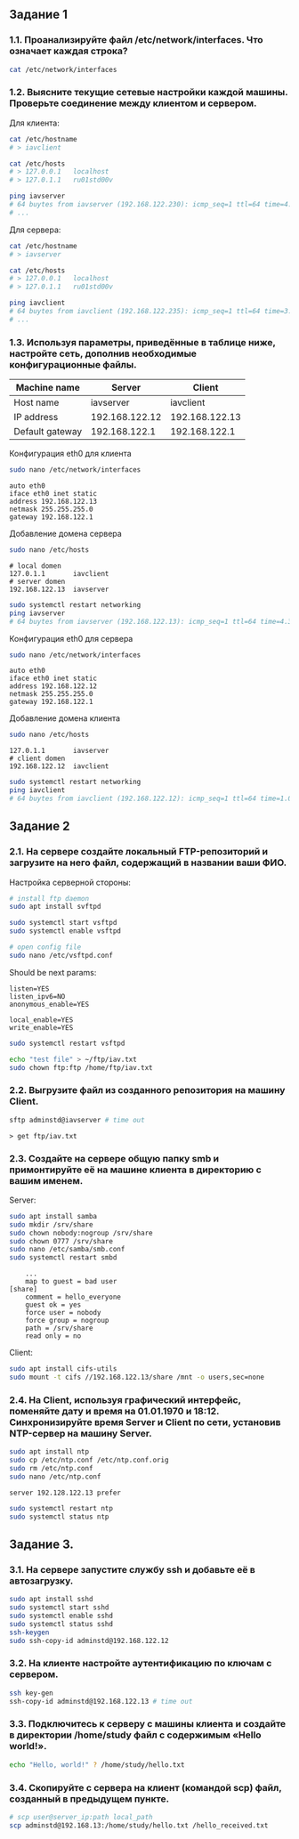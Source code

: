 ## Задание 1
### 1.1. Проанализируйте файл /etc/network/interfaces. Что означает каждая строка?
```bash
cat /etc/network/interfaces
```
### 1.2. Выясните текущие сетевые настройки каждой машины. Проверьте соединение между клиентом и сервером.
Для клиента:
```bash
cat /etc/hostname
# > iavclient

cat /etc/hosts
# > 127.0.0.1   localhost
# > 127.0.1.1   ru01std00v

ping iavserver
# 64 buytes from iavserver (192.168.122.230): icmp_seq=1 ttl=64 time=4.33 ms
# ...
```
Для сервера:
```bash
cat /etc/hostname
# > iavserver

cat /etc/hosts
# > 127.0.0.1   localhost
# > 127.0.1.1   ru01std00v

ping iavclient
# 64 buytes from iavclient (192.168.122.235): icmp_seq=1 ttl=64 time=3.97 ms
# ...
```
### 1.3. Используя параметры, приведённые в таблице ниже, настройте сеть, дополнив необходимые конфигурационные файлы.
|Machine name | Server | Client |
|---|---|---|
|Host name| iavserver| iavclient |
|IP address |192.168.122.12| 192.168.122.13|
|Default gateway |192.168.122.1 | 192.168.122.1 |


Конфигурация eth0 для клиента
```bash
sudo nano /etc/network/interfaces
```
```
auto eth0
iface eth0 inet static
address 192.168.122.13
netmask 255.255.255.0
gateway 192.168.122.1
```

Добавление домена сервера
```bash
sudo nano /etc/hosts
```

```
# local domen
127.0.1.1       iavclient
# server domen
192.168.122.13  iavserver
```

```bash
sudo systemctl restart networking
ping iavserver
# 64 buytes from iavserver (192.168.122.13): icmp_seq=1 ttl=64 time=4.33 ms
```


Конфигурация eth0 для сервера
```bash
sudo nano /etc/network/interfaces
```
```
auto eth0
iface eth0 inet static
address 192.168.122.12
netmask 255.255.255.0
gateway 192.168.122.1
```

Добавление домена клиента
```bash
sudo nano /etc/hosts
```

```
127.0.1.1       iavserver
# client domen
192.168.122.12  iavclient
```

```bash
sudo systemctl restart networking
ping iavclient
# 64 buytes from iavclient (192.168.122.12): icmp_seq=1 ttl=64 time=1.07 ms
```

## Задание 2
### 2.1. На сервере создайте локальный FTP-репозиторий и загрузите на него файл, содержащий в названии ваши ФИО.
Настройка серверной стороны:
```bash
# install ftp daemon
sudo apt install svftpd
```

```bash
sudo systemctl start vsftpd
sudo systemctl enable vsftpd
```

```bash
# open config file
sudo nano /etc/vsftpd.conf
```
Should be next params:
```
listen=YES
listen_ipv6=NO
anonymous_enable=YES

local_enable=YES
write_enable=YES
```
```bash
sudo systemctl restart vsftpd
```
```bash
echo "test file" > ~/ftp/iav.txt
sudo chown ftp:ftp /home/ftp/iav.txt
```

### 2.2. Выгрузите файл из созданного репозитория на машину Client.
```bash
sftp adminstd@iavserver # time out
```
```
> get ftp/iav.txt
```
### 2.3. Создайте на сервере общую папку smb и примонтируйте её на машине клиента в директорию с вашим именем.
Server:
```bash
sudo apt install samba
sudo mkdir /srv/share
sudo chown nobody:nogroup /srv/share
sudo chown 0777 /srv/share
sudo nano /etc/samba/smb.conf
sudo systemctl restart smbd
```
```
    ...
    map to guest = bad user
[share]
    comment = hello_everyone
    guest ok = yes
    force user = nobody
    force group = nogroup
    path = /srv/share
    read only = no
```
Client:
```bash
sudo apt install cifs-utils
sudo mount -t cifs //192.168.122.13/share /mnt -o users,sec=none
```

### 2.4. На Client, используя графический интерфейс, поменяйте дату и время на 01.01.1970 и 18:12. Синхронизируйте время Server и Client по сети, установив NTP-сервер на машину Server.
```bash
sudo apt install ntp
sudo cp /etc/ntp.conf /etc/ntp.conf.orig
sudo rm /etc/ntp.conf
sudo nano /etc/ntp.conf
```
```
server 192.128.122.13 prefer
```
```bash
sudo systemctl restart ntp
sudo systemctl status ntp
```

## Задание 3.
### 3.1. На сервере запустите службу ssh и добавьте её в автозагрузку.
```bash
sudo apt install sshd
sudo systemctl start sshd
sudo systemctl enable sshd
sudo systemctl status sshd
ssh-keygen
sudo ssh-copy-id adminstd@192.168.122.12
```
### 3.2. На клиенте настройте аутентификацию по ключам с сервером.
```bash
ssh key-gen
ssh-copy-id adminstd@192.168.122.13 # time out
```
### 3.3. Подключитесь к серверу с машины клиента и создайте в директории /home/study файл с содержимым «Hello world!».
```bash
echo "Hello, world!" ? /home/study/hello.txt
```
### 3.4. Скопируйте с сервера на клиент (командой scp) файл, созданный в предыдущем пункте.
```bash
# scp user@server_ip:path local_path
scp adminstd@192.168.13:/home/study/hello.txt /hello_received.txt
```